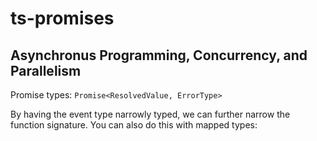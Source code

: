 # ts-promises

## Asynchronus Programming, Concurrency, and Parallelism

Promise types: `Promise<ResolvedValue, ErrorType>`

By having the event type narrowly typed, we can further narrow the function signature. You can also do this with mapped types:

